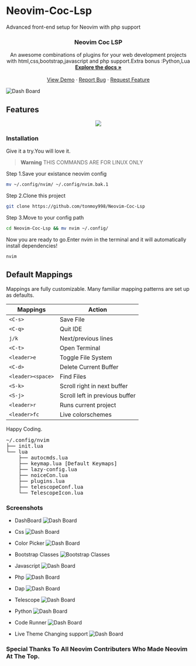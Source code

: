 # Neovim-Coc-Lsp
Advanced front-end setup for Neovim with php support
<h3 align="center">Neovim Coc LSP</h3>

<p align="center">
    An awesome combinations of plugins for your web development projects with html,css,bootstrap,javascript and php support.Extra bonus :Python,Lua 
    <br />
    <a href=""><strong>Explore the docs »</strong></a>
    <br />
    <br />
    <a href="">View Demo</a>
    ·
    <a href="">Report Bug</a>
    ·
    <a href="">Request Feature</a>
</p>

![Dash Board](https://github.com/tonmoy998/Neovim-Coc-Lsp/blob/main/screenshots/dash.png)
## Features 
<p align="center">
  <a href="https://skillicons.dev">
    <img src="https://skillicons.dev/icons?i=html,css,bootstrap,javascript,php,python,lua,vim" />
  </a>
</p>

### Installation
Give it a try.You will love it.
> **Warning**
> THIS COMMANDS ARE FOR LINUX ONLY

Step 1.Save your existance neovim config
  ```sh
mv ~/.config/nvim/ ~/.config/nvim.bak.1
  ```
Step 2.Clone this project
 ```sh
git clone https://github.com/tonmoy998/Neovim-Coc-Lsp
  ```
Step 3.Move to your config path 
 ```sh
cd Neovim-Coc-Lsp && mv nvim ~/.config/
  ```
Now you are ready to go.Enter nvim in the terminal and it will automatically install dependencies!
 ```sh
nvim
  ```
## Default Mappings

Mappings are fully customizable.
Many familiar mapping patterns are set up as defaults.

| Mappings       | Action                                               |
|----------------|------------------------------------------------------|
| `<C-s>`        | Save File                                            |
| `<C-q>`        | Quit IDE                                             |
| `j/k`          | Next/previous lines                                  |
| `<C-t>`        | Open Terminal                                        |
| `<leader>e`    | Toggle File System                                   |
| `<C-d>`        | Delete Current Buffer                                |
|`<leader><space>`| Find Files                                          |
| `<S-k>`        | Scroll right in next buffer                          |
| `<S-j>`        | Scroll left in previous buffer                       |
| `<leader>r`    | Runs current project                                 |
| `<leader>fc`   | Live colorschemes                                    |
Happy Coding.

<pre>
~/.config/nvim
├── init.lua
└── lua
    ├── autocmds.lua
    ├── keymap.lua [Default Keymaps]
    ├── lazy-config.lua
    ├── noiceCon.lua
    ├── plugins.lua
    ├── telescopeConf.lua
    └── TelescopeIcon.lua
</pre>

### Screenshots 
* DashBoard
![Dash Board](https://github.com/tonmoy998/Neovim-Coc-Lsp/blob/main/screenshots/dash.png)
* Css
![Dash Board](https://github.com/tonmoy998/Neovim-Coc-Lsp/blob/main/screenshots/css.png)

* Color Picker
![Dash Board](https://github.com/tonmoy998/Neovim-Coc-Lsp/blob/main/screenshots/colorPicker.png)

* Bootstrap Classes
![Bootstrap Classes](https://github.com/tonmoy998/Neovim-Coc-Lsp/blob/main/screenshots/bootstrapClass.png)

* Javascript
![Dash Board](https://github.com/tonmoy998/Neovim-Coc-Lsp/blob/main/screenshots/javascript.png)

* Php
![Dash Board](https://github.com/tonmoy998/Neovim-Coc-Lsp/blob/main/screenshots/phpLSP.png)

* Dap
![Dash Board](https://github.com/tonmoy998/Neovim-Coc-Lsp/blob/main/screenshots/dap.png)

* Telescope
![Dash Board](https://github.com/tonmoy998/Neovim-Coc-Lsp/blob/main/screenshots/telescope.png)

* Python
![Dash Board](https://github.com/tonmoy998/Neovim-Coc-Lsp/blob/main/screenshots/python.png)

* Code Runner
![Dash Board](https://github.com/tonmoy998/Neovim-Coc-Lsp/blob/main/screenshots/coderunner.png)

* Live Theme Changing support
![Dash Board](https://github.com/tonmoy998/Neovim-Coc-Lsp/blob/main/screenshots/live-themes.png)


### Special Thanks To All Neovim Contributers Who Made Neovim At The Top. 
